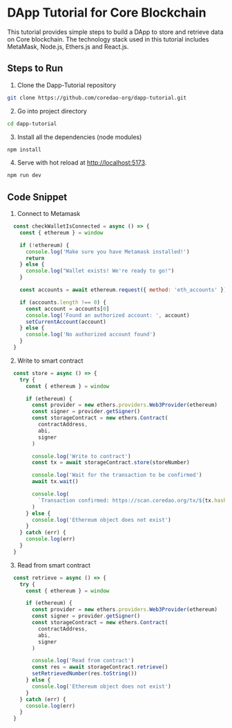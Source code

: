 # DApp Tutorial for Core Blockchain


This tutorial provides simple steps to build a DApp to store and retrieve data on Core blockchain. The technology stack used in this tutorial includes MetaMask, Node.js, Ethers.js and React.js.


## Steps to Run

1. Clone the Dapp-Tutorial repository

```bash
git clone https://github.com/coredao-org/dapp-tutorial.git
```

2. Go into project directory

```bash
cd dapp-tutorial
```

3. Install all the dependencies (node modules)

```bash
npm install
```

4. Serve with hot reload at <http://localhost:5173>.

```bash
npm run dev
```


## Code Snippet

1. Connect to Metamask

```javascript
  const checkWalletIsConnected = async () => {
    const { ethereum } = window

    if (!ethereum) {
      console.log('Make sure you have Metamask installed!')
      return
    } else {
      console.log("Wallet exists! We're ready to go!")
    }

    const accounts = await ethereum.request({ method: 'eth_accounts' })

    if (accounts.length !== 0) {
      const account = accounts[0]
      console.log('Found an authorized account: ', account)
      setCurrentAccount(account)
    } else {
      console.log('No authorized account found')
    }
  }
```



2. Write to smart contract

```javascript
  const store = async () => {
    try {
      const { ethereum } = window

      if (ethereum) {
        const provider = new ethers.providers.Web3Provider(ethereum)
        const signer = provider.getSigner()
        const storageContract = new ethers.Contract(
          contractAddress,
          abi,
          signer
        )

        console.log('Write to contract')
        const tx = await storageContract.store(storeNumber)

        console.log('Wait for the transaction to be confirmed')
        await tx.wait()

        console.log(
          `Transaction confirmed: https://scan.coredao.org/tx/${tx.hash}`
        )
      } else {
        console.log('Ethereum object does not exist')
      }
    } catch (err) {
      console.log(err)
    }
  }
```



3. Read from smart contract

```javascript
  const retrieve = async () => {
    try {
      const { ethereum } = window

      if (ethereum) {
        const provider = new ethers.providers.Web3Provider(ethereum)
        const signer = provider.getSigner()
        const storageContract = new ethers.Contract(
          contractAddress,
          abi,
          signer
        )

        console.log('Read from contract')
        const res = await storageContract.retrieve()
        setRetrievedNumber(res.toString())
      } else {
        console.log('Ethereum object does not exist')
      }
    } catch (err) {
      console.log(err)
    }
  }
```
